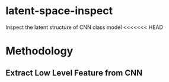 # latent-space-inspect
Inspect the latent structure of CNN class model
<<<<<<< HEAD

# Methodology

## Extract Low Level Feature from CNN


